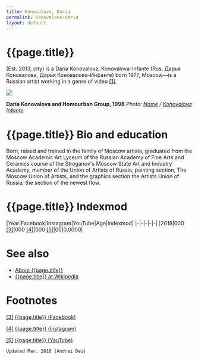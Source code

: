 ```yaml
---
title: Konovalova, Daria
permalink: konovalova-daria
layout: default
---
```


# {{page.title}}

(Est. 2013, city) is a Daria Konovalova, Konovalova-Infante (Rus. Дарья Коновалова, Дарья Коновалова-Инфанте) born 19??, Moscow—is a Russian artist working in a genre of video <span id="a1">[\[1\]](#f1)</span>.

![](/encyclopedia/images/konovalova.png)

**Daria Konovalova and Homourban Group, 1998**
*Photo: [Name](index) / [Konovalova Infante](index)*

# {{page.title}} Bio and education
Born, raised and trained in the family of Moscow artists, graduated from the Moscow Academic Art Lyceum of the Russian Academy of Fine Arts and Ceramics course of the Stroganov's Moscow State Art and Industry Academy, member of the Union of Artists of Russia, painting section, The Moscow Union of Artists, and the graphics section the Artists Union of Russia, the section of the newest flow.

# {{page.title}} Indexmod

|Year|Facebook|Instagram|YouTube|Age|Indexmod|
|-|-|-|-|-|
|2018|000 <span id="a3">[\[3\]](#f3)</span>|000 <span id="a4">[\[4\]](#f4)</span>|000 <span id="a5">[\[5\]](#f5)</span>|00|0,0000|


# See also

+ [About {{page.title}}](index)
+ [{{page.title}} at Wikipedia](index)

# Footnotes

[[3]](#a3) <span id="f3"></span> [{{page.title}} (Facebook)](index)

[[4]](#a4) <span id="f4"></span> [{{page.title}} (Instagram)](index)

[[5]](#a5) <span id="f5"></span> [{{page.title}} (YouTube)](index)

`Updated Mar. 2018 (Andrei Dei)`
